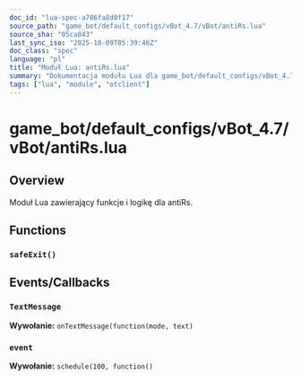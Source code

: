 ```yaml
---
doc_id: "lua-spec-a706fa8d0f17"
source_path: "game_bot/default_configs/vBot_4.7/vBot/antiRs.lua"
source_sha: "05ca843"
last_sync_iso: "2025-10-09T05:39:46Z"
doc_class: "spec"
language: "pl"
title: "Moduł Lua: antiRs.lua"
summary: "Dokumentacja modułu Lua dla game_bot/default_configs/vBot_4.7/vBot/antiRs.lua"
tags: ["lua", "module", "otclient"]
---
```


# game_bot/default_configs/vBot_4.7/vBot/antiRs.lua

## Overview

Moduł Lua zawierający funkcje i logikę dla antiRs.

## Functions

### `safeExit()`

## Events/Callbacks

### `TextMessage`

**Wywołanie:** `onTextMessage(function(mode, text)`

### `event`

**Wywołanie:** `schedule(100, function()`
